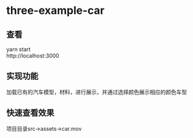 # three-example-car
## 查看
yarn start    
http://localhost:3000

## 实现功能
加载已有的汽车模型，材料，进行展示，并通过选择颜色展示相应的颜色车型

## 快速查看效果
项目目录src->assets->car.mov
